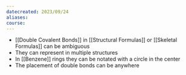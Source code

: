 ```yaml
---
datecreated: 2023/09/24
aliases: 
course:
---
```

- [[Double Covalent Bonds]] in [[Structural Formulas]] or [[Skeletal Formulas]] can be ambiguous
- They can represent in multiple structures
- In [[Benzene]] rings they can be notated with a circle in the center
- The placement of double bonds can be anywhere